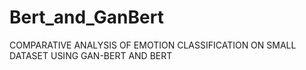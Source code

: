 # Bert_and_GanBert
COMPARATIVE ANALYSIS OF EMOTION  CLASSIFICATION ON SMALL DATASET USING  GAN-BERT AND BERT
